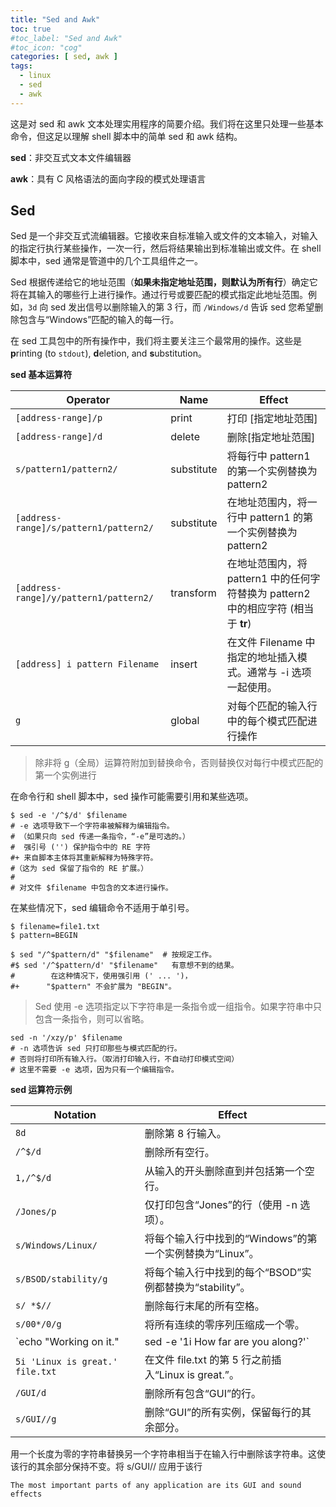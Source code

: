 ```yaml
---
title: "Sed and Awk"
toc: true
#toc_label: "Sed and Awk"
#toc_icon: "cog"
categories: [ sed, awk ]
tags:
  - linux
  - sed
  - awk
---
```


这是对 sed 和 awk 文本处理实用程序的简要介绍。我们将在这里只处理一些基本命令，但这足以理解 shell 脚本中的简单 sed 和 awk 结构。

**sed**：非交互式文本文件编辑器

**awk**：具有 C 风格语法的面向字段的模式处理语言

## Sed

Sed 是一个非交互式流编辑器。它接收来自标准输入或文件的文本输入，对输入的指定行执行某些操作，一次一行，然后将结果输出到标准输出或文件。在 shell 脚本中，sed 通常是管道中的几个工具组件之一。

Sed 根据传递给它的地址范围（**如果未指定地址范围，则默认为所有行**）确定它将在其输入的哪些行上进行操作。通过行号或要匹配的模式指定此地址范围。例如，`3d` 向 sed 发出信号以删除输入的第 3 行，而 `/Windows/d` 告诉 sed 您希望删除包含与“Windows”匹配的输入的每一行。

在 sed 工具包中的所有操作中，我们将主要关注三个最常用的操作。这些是 **p**rinting (to `stdout`), **d**eletion, and **s**ubstitution。

**sed 基本运算符**

| Operator                               | Name       | Effect                                                       |
| -------------------------------------- | ---------- | ------------------------------------------------------------ |
| `[address-range]/p`                    | print      | 打印 [指定地址范围]                                          |
| `[address-range]/d`                    | delete     | 删除[指定地址范围]                                           |
| `s/pattern1/pattern2/`                 | substitute | 将每行中 pattern1 的第一个实例替换为 pattern2                |
| `[address-range]/s/pattern1/pattern2/` | substitute | 在地址范围内，将一行中 pattern1 的第一个实例替换为 pattern2  |
| `[address-range]/y/pattern1/pattern2/` | transform  | 在地址范围内，将 pattern1 中的任何字符替换为 pattern2 中的相应字符 (相当于 **tr**) |
| `[address] i pattern Filename`         | insert     | 在文件 Filename 中指定的地址插入模式。通常与 -i 选项一起使用。 |
| `g`                                    | global     | 对每个匹配的输入行中的每个模式匹配进行操作                   |

> 除非将 g（全局）运算符附加到替换命令，否则替换仅对每行中模式匹配的第一个实例进行

在命令行和 shell 脚本中，sed 操作可能需要引用和某些选项。

```shell
$ sed -e '/^$/d' $filename
# -e 选项导致下一个字符串被解释为编辑指令。
# （如果只向 sed 传递一条指令，“-e”是可选的。）
#  强引号 ('') 保护指令中的 RE 字符
#+ 来自脚本主体将其重新解释为特殊字符。
#（这为 sed 保留了指令的 RE 扩展。）
#
# 对文件 $filename 中包含的文本进行操作。
```

在某些情况下，sed 编辑命令不适用于单引号。

```shell
$ filename=file1.txt
$ pattern=BEGIN

$ sed "/^$pattern/d" "$filename"  # 按规定工作。
#$ sed '/^$pattern/d' "$filename"   有意想不到的结果。
#        在这种情况下，使用强引用 (' ... ')，
#+      "$pattern" 不会扩展为 "BEGIN"。
```

> Sed 使用 -e 选项指定以下字符串是一条指令或一组指令。如果字符串中只包含一条指令，则可以省略。

```shell
sed -n '/xzy/p' $filename
# -n 选项告诉 sed 只打印那些与模式匹配的行。
# 否则将打印所有输入行。（取消打印输入行，不自动打印模式空间）
# 这里不需要 -e 选项，因为只有一个编辑指令。
```

**sed 运算符示例**

| Notation                                                     | Effect                                                       |
| ------------------------------------------------------------ | ------------------------------------------------------------ |
| `8d`                                                         | 删除第 8 行输入。                                            |
| `/^$/d`                                                      | 删除所有空行。                                               |
| `1,/^$/d`                                                    | 从输入的开头删除直到并包括第一个空行。                       |
| `/Jones/p`                                                   | 仅打印包含“Jones”的行（使用 -n 选项）。                      |
| `s/Windows/Linux/`                                           | 将每个输入行中找到的“Windows”的第一个实例替换为“Linux”。     |
| `s/BSOD/stability/g`                                         | 将每个输入行中找到的每个“BSOD”实例都替换为“stability”。      |
| `s/ *$//`                                                    | 删除每行末尾的所有空格。                                     |
| `s/00*/0/g`                                                  | 将所有连续的零序列压缩成一个零。                             |
| `echo "Working on it." | sed -e '1i How far are you along?'` | 打印“How far are you along?”作为第一行，“Working on it”作为第二行。（`-i` 在指定行之前插入内容） |
| `5i 'Linux is great.' file.txt`                              | 在文件 file.txt 的第 5 行之前插入“Linux is great.”。         |
| `/GUI/d`                                                     | 删除所有包含“GUI”的行。                                      |
| `s/GUI//g`                                                   | 删除“GUI”的所有实例，保留每行的其余部分。                    |

用一个长度为零的字符串替换另一个字符串相当于在输入行中删除该字符串。这使该行的其余部分保持不变。将 s/GUI// 应用于该行

```
The most important parts of any application are its GUI and sound effects
```

